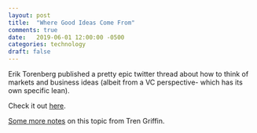 ```yaml
---
layout: post
title:  "Where Good Ideas Come From"
comments: true
date:   2019-06-01 12:00:00 -0500
categories: technology 
draft: false
---
```


Erik Torenberg published a pretty epic twitter thread about how to think of markets and business ideas (albeit from a VC perspective- which has its own specific lean).   

Check it out [here](https://mobile.twitter.com/eriktorenberg/status/1135272936657416192). 

[Some more notes](https://www.google.com/amp/s/25iq.com/2015/02/21/a-dozen-things-ive-learned-from-don-valentine-about-venture-capital-and-business/amp/) on this topic from Tren Griffin.  